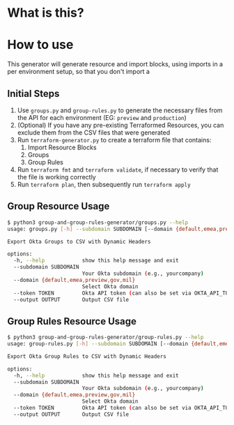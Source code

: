 # What is this?


# How to use

This generator will generate resource and import blocks, using imports in a per environment setup, so that you don't import a

## Initial Steps

1. Use `groups.py` and `group-rules.py` to generate the necessary files from the API for each environment (EG: `preview` and `production`)
2. (Optional) If you have any pre-existing Terraformed Resources, you can exclude them from the CSV files that were generated
3. Run `terraform-generator.py` to create a terraform file that contains:
   1. Import Resource Blocks
   2. Groups
   3. Group Rules
4. Run `terraform fmt` and `terraform validate`, if necessary to verify that the file is working correctly
5. Run `terraform plan`, then subsequently run `terraform apply`

## Group Resource Usage

```bash
$ python3 group-and-group-rules-generator/groups.py --help                                                                                                                             [22:12:49]
usage: groups.py [-h] --subdomain SUBDOMAIN [--domain {default,emea,preview,gov,mil}] [--token TOKEN] [--output OUTPUT]

Export Okta Groups to CSV with Dynamic Headers

options:
  -h, --help            show this help message and exit
  --subdomain SUBDOMAIN
                        Your Okta subdomain (e.g., yourcompany)
  --domain {default,emea,preview,gov,mil}
                        Select Okta domain
  --token TOKEN         Okta API token (can also be set via OKTA_API_TOKEN env variable)
  --output OUTPUT       Output CSV file
```
## Group Rules Resource Usage


```bash
$ python3 group-and-group-rules-generator/group-rules.py --help                                                                                                                        [22:20:13]
usage: group-rules.py [-h] --subdomain SUBDOMAIN [--domain {default,emea,preview,gov,mil}] [--token TOKEN] [--output OUTPUT]

Export Okta Group Rules to CSV with Dynamic Headers

options:
  -h, --help            show this help message and exit
  --subdomain SUBDOMAIN
                        Your Okta subdomain (e.g., yourcompany)
  --domain {default,emea,preview,gov,mil}
                        Select Okta domain
  --token TOKEN         Okta API token (can also be set via OKTA_API_TOKEN env variable)
  --output OUTPUT       Output CSV file
```